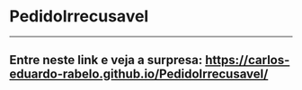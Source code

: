# PedidoIrrecusavel
---
## Entre neste link e veja a surpresa: https://carlos-eduardo-rabelo.github.io/PedidoIrrecusavel/

